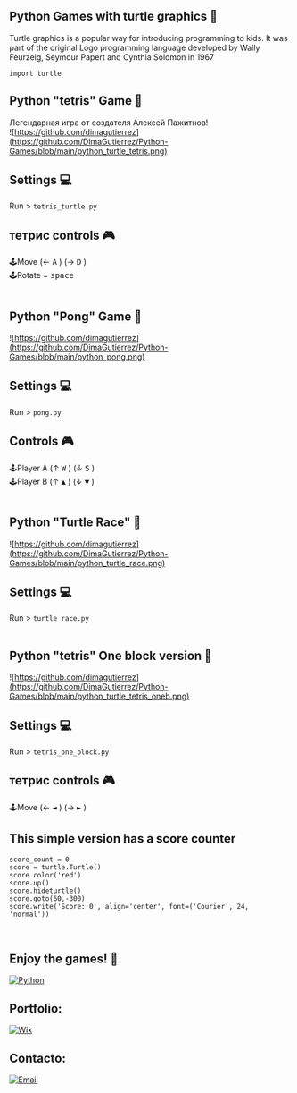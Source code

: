 ## Python Games with turtle graphics 🐢
Turtle graphics is a popular way for introducing programming to kids. It was part of the original Logo programming language developed by Wally Feurzeig, Seymour Papert and Cynthia Solomon in 1967

`import turtle`

## Python "tetris" Game 🧩
Легендарная игра от создателя Алексей Пажитнов!
<br>
![https://github.com/dimagutierrez](https://github.com/DimaGutierrez/Python-Games/blob/main/python_turtle_tetris.png)
## Settings 💻
Run > `tetris_turtle.py`
<br>
## тетрис controls 🎮
🕹️Move  (← <kbd>A</kbd> ) (→ <kbd>D</kbd> )
<br>
🕹️Rotate = <kbd>space</kbd> 
<br>
<br>

## Python "Pong" Game 🏓

![https://github.com/dimagutierrez](https://github.com/DimaGutierrez/Python-Games/blob/main/python_pong.png)
## Settings 💻
Run > `pong.py`
<br>
## Controls 🎮
🕹️Player A   (↑ <kbd>W</kbd> ) (↓ <kbd>S</kbd> )
<br>
🕹️Player B   (↑ <kbd>▲</kbd> ) (↓ <kbd>▼</kbd> )
<br>
<br>

## Python "Turtle Race" 🏁

![https://github.com/dimagutierrez](https://github.com/DimaGutierrez/Python-Games/blob/main/python_turtle_race.png)
## Settings 💻
Run > `turtle race.py`
<br>
<br>

## Python "tetris" One block version 🧩

![https://github.com/dimagutierrez](https://github.com/DimaGutierrez/Python-Games/blob/main/python_turtle_tetris_oneb.png)
## Settings 💻
Run > `tetris_one_block.py`
<br>
## тетрис controls 🎮
🕹️Move  (← <kbd>◄</kbd> ) (→ <kbd>►</kbd> )
<br>
## This simple version has a score counter
```
score_count = 0
score = turtle.Turtle()
score.color('red')
score.up()
score.hideturtle()
score.goto(60,-300)
score.write('Score: 0', align='center', font=('Courier', 24, 'normal'))
```
<br>

## Enjoy the games! 🐢
[![Python](https://img.shields.io/badge/Python-0095D5?style=for-the-badge&logo=Python&logoColor=white&labelColor=101010)]()
<br>

## Portfolio:
[![Wix](https://img.shields.io/badge/wix🔥🔥🔥-DIMA>>JOBBOX-FA7343?style=for-the-badge&logo=Wix&logoColor=white&labelColor=101010)](https://diegosurf.wixsite.com/diegorgutierrez)
<br>

## Contacto:
[![Email](https://img.shields.io/badge/diegorgutierrez@live.com.ar-email_personal-FA7343?style=for-the-badge&logo=github&logoColor=white&labelColor=101010)](mailto:diegorgutierrez@live.com.ar)
</br> <br>
